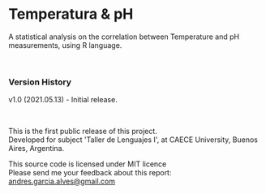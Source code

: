 # Temperatura & pH

A statistical analysis on the correlation between Temperature and pH measurements, using R language.

&nbsp;

### Version History

v1.0 (2021.05.13) - Initial release.  

&nbsp;

This is the first public release of this project.  
Developed for subject 'Taller de Lenguajes I', at CAECE University, Buenos Aires, Argentina.  

This source code is licensed under MIT licence  
Please send me your feedback about this report: andres.garcia.alves@gmail.com
